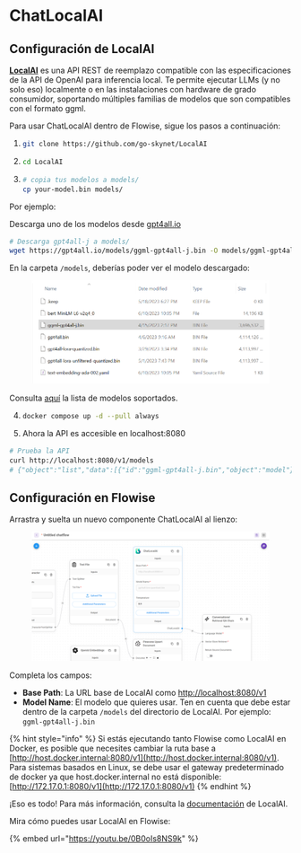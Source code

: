 # ChatLocalAI

## Configuración de LocalAI

[**LocalAI**](https://github.com/go-skynet/LocalAI) es una API REST de reemplazo compatible con las especificaciones de la API de OpenAI para inferencia local. Te permite ejecutar LLMs (y no solo eso) localmente o en las instalaciones con hardware de grado consumidor, soportando múltiples familias de modelos que son compatibles con el formato ggml.

Para usar ChatLocalAI dentro de Flowise, sigue los pasos a continuación:

1. ```bash
   git clone https://github.com/go-skynet/LocalAI
   ```
2. ```bash
   cd LocalAI
   ```
3. ```bash
   # copia tus modelos a models/
   cp your-model.bin models/
   ```

Por ejemplo:

Descarga uno de los modelos desde [gpt4all.io](https://gpt4all.io/index.html)

```bash
# Descarga gpt4all-j a models/
wget https://gpt4all.io/models/ggml-gpt4all-j.bin -O models/ggml-gpt4all-j
```

En la carpeta `/models`, deberías poder ver el modelo descargado:

<figure><img src="../../../../.gitbook/assets/image (22) (1).png" alt=""><figcaption></figcaption></figure>

Consulta [aquí](https://localai.io/model-compatibility/index.html) la lista de modelos soportados.

4. ```bash
   docker compose up -d --pull always
   ```
5. Ahora la API es accesible en localhost:8080

```bash
# Prueba la API
curl http://localhost:8080/v1/models
# {"object":"list","data":[{"id":"ggml-gpt4all-j.bin","object":"model"}]}
```

## Configuración en Flowise

Arrastra y suelta un nuevo componente ChatLocalAI al lienzo:

<figure><img src="../../../../.gitbook/assets/image (39).png" alt=""><figcaption></figcaption></figure>

Completa los campos:

* **Base Path**: La URL base de LocalAI como [http://localhost:8080/v1](http://localhost:8080/v1)
* **Model Name**: El modelo que quieres usar. Ten en cuenta que debe estar dentro de la carpeta `/models` del directorio de LocalAI. Por ejemplo: `ggml-gpt4all-j.bin`

{% hint style="info" %}
Si estás ejecutando tanto Flowise como LocalAI en Docker, es posible que necesites cambiar la ruta base a [http://host.docker.internal:8080/v1](http://host.docker.internal:8080/v1). Para sistemas basados en Linux, se debe usar el gateway predeterminado de docker ya que host.docker.internal no está disponible: [http://172.17.0.1:8080/v1](http://172.17.0.1:8080/v1)
{% endhint %}

¡Eso es todo! Para más información, consulta la [documentación](https://localai.io/basics/getting_started/index.html) de LocalAI.

Mira cómo puedes usar LocalAI en Flowise:

{% embed url="https://youtu.be/0B0oIs8NS9k" %}
